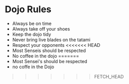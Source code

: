 Dojo Rules
==========
* Always be on time
* Always take off your shoes
* Keep the dojo tidy
* Never bring live blades on the tatami
* Respect your opponents
<<<<<<< HEAD
* Most Senseis should be respected
* No coffee in the dojo
=======
* Most Sensei's should be respected
* no coffe in the Dojo
>>>>>>> FETCH_HEAD
